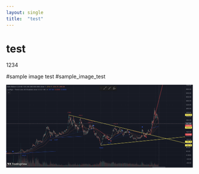 ```yaml
---
layout: single
title:  "test"
---
```


# test
1234

#sample image test
#sample_image_test

![image.png](2025-02-12-3_files/image.png)
